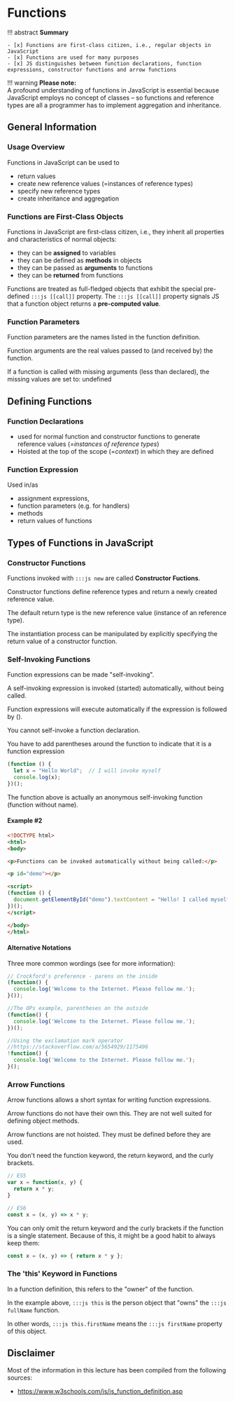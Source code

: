 # Functions

!!! abstract
    **Summary**

    - [x] Functions are first-class citizen, i.e., regular objects in JavaScript
    - [x] Functions are used for many purposes
    - [x] JS distinguishes between function declarations, function expressions, constructor functions and arrow functions


!!! warning
    **Please note:**  
    A profound understanding of functions in JavaScript is essential because JavaScript employs no concept of classes – so functions and reference types are all a programmer has to implement aggregation and inheritance. 


## General Information

### Usage Overview 
Functions in JavaScript can be used to

- return values
- create new reference values (=instances of reference types)
- specify new reference types
- create inheritance and aggregation

### Functions are First-Class Objects

Functions in JavaScript are first-class citizen, i.e., they inherit all properties and characteristics of normal objects:

- they can be **assigned** to variables
- they can be defined as **methods** in objects
- they can be passed as **arguments** to functions
- they can be **returned** from functions

Functions are treated as full-fledged objects that exhibit the special pre-defined `:::js [[call]]` property. 
The `:::js [[call]]` property signals JS that a function object returns a **pre-computed value**.


### Function Parameters

Function parameters are the names listed in the function definition.

Function arguments are the real values passed to (and received by) the function.

If a function is called with missing arguments (less than declared), the missing values are set to: undefined


## Defining Functions

### Function Declarations

- used for normal function and constructor functions to generate reference values (_=instances of reference types_)
- Hoisted at the top of the scope (=_context_) in which they are defined 



### Function Expression

Used in/as 

  - assignment expressions, 
  - function parameters (e.g. for handlers)
  - methods
  - return values of functions




## Types of Functions in JavaScript


### Constructor Functions

Functions invoked with `:::js new` are called __Constructor Fuctions__.

Constructor functions define reference types and return a newly created reference value.

The default return type is the new reference value (instance of an reference type).

The instantiation process can be manipulated by explicitly specifying the return value of a constructor function.




### Self-Invoking Functions

Function expressions can be made "self-invoking".

A self-invoking expression is invoked (started) automatically, without being called.

Function expressions will execute automatically if the expression is followed by ().

You cannot self-invoke a function declaration.

You have to add parentheses around the function to indicate that it is a function expression

``` javascript
(function () {
  let x = "Hello World";  // I will invoke myself
  console.log(x);
})();
```

The function above is actually an anonymous self-invoking function (function without name).


#### Example #2

``` html
<!DOCTYPE html>
<html>
<body>

<p>Functions can be invoked automatically without being called:</p>

<p id="demo"></p>

<script>
(function () {
  document.getElementById("demo").textContent = "Hello! I called myself";
})();
</script>

</body>
</html>
```

#### Alternative Notations

Three more common wordings (see [](https://stackoverflow.com/a/23925102) for more information):

``` javascript
// Crockford's preference - parens on the inside
(function() {
  console.log('Welcome to the Internet. Please follow me.');
}());

//The OPs example, parentheses on the outside
(function() {
  console.log('Welcome to the Internet. Please follow me.');
})();

//Using the exclamation mark operator
//https://stackoverflow.com/a/5654929/1175496
!function() {
  console.log('Welcome to the Internet. Please follow me.');
}();
```


### Arrow Functions

Arrow functions allows a short syntax for writing function expressions.

Arrow functions do not have their own this. They are not well suited for defining object methods.

Arrow functions are not hoisted. They must be defined before they are used.

You don't need the function keyword, the return keyword, and the curly brackets.

```javascript
// ES5
var x = function(x, y) {
  return x * y;
}

// ES6
const x = (x, y) => x * y;
```

You can only omit the return keyword and the curly brackets if the function is a single statement. Because of this, it might be a good habit to always keep them:

```javascript
const x = (x, y) => { return x * y };
```

### The 'this' Keyword in Functions

In a function definition, this refers to the "owner" of the function.

In the example above, `:::js this` is the person object that "owns" the `:::js fullName` function.

In other words, `:::js this.firstName` means the `:::js firstName` property of this object.



## Disclaimer

Most of the information in this lecture has been compiled from the following sources:

* <https://www.w3schools.com/js/js_function_definition.asp>

